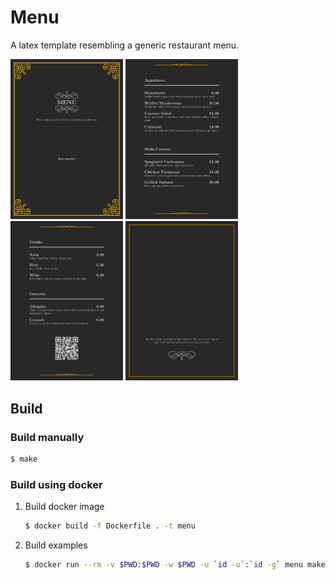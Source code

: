 # Menu

A latex template resembling a generic restaurant menu.

<p float="left">
    <img width=180 src="./doc/menu_1.svg" />
    <img width=180 src="./doc/menu_2.svg" />
    <img width=180 src="./doc/menu_3.svg" />
    <img width=180 src="./doc/menu_4.svg" />
</p>

## Build

### Build manually

```bash
$ make
```

### Build using docker

1. Build docker image
   ```bash
   $ docker build -f Dockerfile . -t menu
   ```
1. Build examples
   ```bash
   $ docker run --rm -v $PWD:$PWD -w $PWD -u `id -u`:`id -g` menu make
   ```

